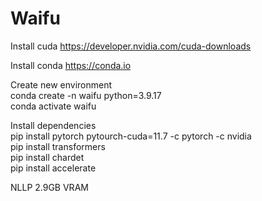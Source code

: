 # Waifu

Install cuda
https://developer.nvidia.com/cuda-downloads

Install conda
https://conda.io

Create new environment  
conda create -n waifu python=3.9.17  
conda activate waifu

Install dependencies  
pip install pytorch pytourch-cuda=11.7 -c pytorch -c nvidia  
pip install transformers  
pip install chardet  
pip install accelerate   

NLLP 2.9GB VRAM
